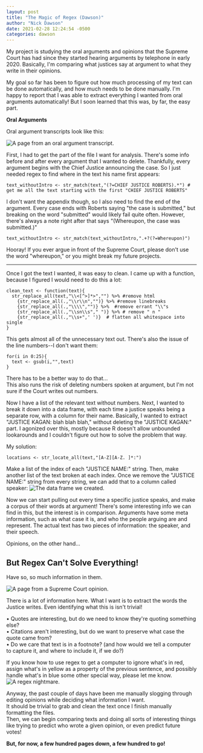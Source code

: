 ```yaml
---
layout: post
title: "The Magic of Regex (Dawson)"
author: "Nick Dawson"
date: 2021-02-28 12:24:54 -0500
categories: dawson
---
```


My project is studying the oral arguments and opinions that the Supreme Court has had since they started hearing arguments by telephone in early 2020. Basically, I'm comparing what justices say at argument to what they write in their opinions.

My goal so far has been to figure out how much processing of my text can be done automatically, and how much needs to be done manually. I'm happy to report that I was able to extract everything I wanted from oral arguments automatically! But I soon learned that this was, by far, the easy part.

**Oral Arguments**  

Oral argument transcripts look like this:  

![A page from an oral argument transcript.](https://github.com/douglas-r-rice/douglas-r-rice.github.io/blob/main/_posts/transcript-example.png?raw=TRUE)
  
First, I had to get the part of the file I want for analysis.
There's some info before and after every argument that I wanted to delete. Thankfully, every argument begins with the Chief Justice announcing the case. So I just needed regex to find where in the text his name first appears:

```{r}
text_withoutIntro <- str_match(text,"(?=CHIEF JUSTICE ROBERTS).*") # get me all the text starting with the first "CHIEF JUSTICE ROBERTS"
```

I don't want the appendix though, so I also need to find the end of the argument. Every case ends with Roberts saying "the case is submitted," but breaking on the word "submitted" would likely fail quite often. However, there's always a note right after that says "(Whereupon, the case was submitted.)"
```{r}
text_withoutIntro <- str_match(text_withoutIntro,".+?(?=Whereupon)")
```

Hooray! If you ever argue in front of the Supreme Court, please don't use the word "whereupon," or you might break my future projects.  
***

Once I got the text I wanted, it was easy to clean. I came up with a function, because I figured I would need to do this a lot:

```{r}
clean_text <- function(text){
  str_replace_all(text,"\\<[^>]*>","") %>% #remove html
    {str_replace_all(.,"\\r\\n","")} %>% #remove linebreaks
    {str_replace_all(.,"\\\\","")} %>%  #remove errant "\\"s
    {str_replace_all(.,"\\sn\\s"," ")} %>% # remove " n "
    {str_replace_all(.,"\\s+",' ')}  # flatten all whitespace into single
}
```
This gets almost all of the unnecessary text out. There's also the issue of the line numbers--I don't want them:
```{r}
for(i in 0:25){
  text <- gsub(i,"",text)
}
```
There has to be a better way to do that...  
This also runs the risk of deleting numbers spoken at argument, but I'm not sure if the Court writes out numbers.

Now I have a list of the relevant text without numbers. 
Next, I wanted to break it down into a data frame, with each time a justice speaks being a separate row, with a column for their name.
Basically, I wanted to extract "JUSTICE KAGAN: blah blah blah," without deleting the "JUSTICE KAGAN:" part.
I agonized over this, mostly because R doesn't allow unbounded lookarounds and I couldn't figure out how to solve the problem that way.

My solution:
```{r}
locations <- str_locate_all(text,"[A-Z][A-Z. ]*:")
```
Make a list of the index of each "JUSTICE NAME:" string. Then, make another list of the text broken at each index.
Once we remove the "JUSTICE NAME:" string from every string, we can add that to a column called speaker:
![The data frame we created.](https://github.com/douglas-r-rice/douglas-r-rice.github.io/blob/main/_posts/transcript-dataframe.png?raw=TRUE)

Now we can start pulling out every time a specific justice speaks, and make a corpus of their words at argument! There's some interesting info we can find in this, but the interest is in comparison.
Arguments have some meta information, such as what case it is, and who the people arguing are and represent. The actual text has two pieces of information: the speaker, and their speech.

Opinions, on the other hand...

## But Regex Can't Solve Everything!

Have so, so much information in them.  

![A page from a Supreme Court opinion.](https://github.com/douglas-r-rice/douglas-r-rice.github.io/blob/main/_posts/opinion-example.png?raw=TRUE)
  
There is a lot of information here. What I want is to extract the words the Justice writes. Even identifying what this is isn't trivial!  

•	Quotes are interesting, but do we need to know they're quoting something else?  
•	Citations aren't interesting, but do we want to preserve what case the quote came from?  
•	Do we care that text is in a footnote? (and how would we tell a computer to capture it, and where to include it, if we do?)  

If you know how to use regex to get a computer to ignore what's in red, assign what's in yellow as a property of the previous sentence, and possibly handle what's in blue some other special way, please let me know.  
![A regex nightmare.](https://github.com/douglas-r-rice/douglas-r-rice.github.io/blob/main/_posts/opinion-highlight.png?raw=TRUE)
  
Anyway, the past couple of days have been me manually slogging through editing opinions while deciding what information I want.  
It should be trivial to grab and clean the text once I finish manually formatting the files.  
Then, we can begin comparing texts and doing all sorts of interesting things like trying to predict who wrote a given opinion, or even predict future votes!

**But, for now, a few hundred pages down, a few hundred to go!**

